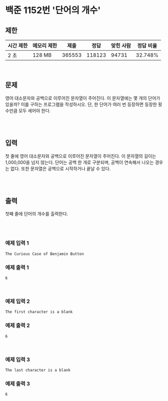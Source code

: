 # 백준 1152번 '단어의 개수'

## 제한
|시간 제한|메모리 제한|제출|정답|맞힌 사람|정답 비율|
|------|------|---|---|----|----|
|2 초|128 MB|365553|118123|94731|32.748%|

<br>

## 문제
영어 대소문자와 공백으로 이루어진 문자열이 주어진다. 이 문자열에는 몇 개의 단어가 있을까? 이를 구하는 프로그램을 작성하시오. 단, 한 단어가 여러 번 등장하면 등장한 횟수만큼 모두 세어야 한다.

<br><br>

## 입력
첫 줄에 영어 대소문자와 공백으로 이루어진 문자열이 주어진다. 이 문자열의 길이는 1,000,000을 넘지 않는다. 단어는 공백 한 개로 구분되며, 공백이 연속해서 나오는 경우는 없다. 또한 문자열은 공백으로 시작하거나 끝날 수 있다.

<br><br>

## 출력
첫째 줄에 단어의 개수를 출력한다.

<br><br>
### 예제 입력 1
```
The Curious Case of Benjamin Button
```
### 예제 출력 1
```
6
```
<br>

### 예제 입력 2
```
The first character is a blank
```
### 예제 출력 2
```
6
```
<br>

### 예제 입력 3
```
The last character is a blank 
```
### 예제 출력 3
```
6
```